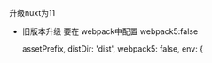 升级nuxt为11

* 旧版本升级 要在 webpack中配置 webpack5:false


  assetPrefix,
  distDir: 'dist',
  webpack5: false,
  env: {